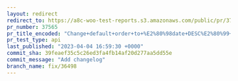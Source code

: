 ```yaml
---
layout: redirect
redirect_to: https://a8c-woo-test-reports.s3.amazonaws.com/public/pr/37565/api/index.html
pr_number: 37565
pr_title_encoded: "Change+default+order+to+%E2%80%98date+DESC%E2%80%99+in+orders+list+table"
pr_test_type: api
last_published: "2023-04-04 16:59:30 +0000"
commit_sha: 39feaef35c5c26ed3fa4fb14af20d277aa5dd55e
commit_message: "Add changelog"
branch_name: fix/36498
---
```

